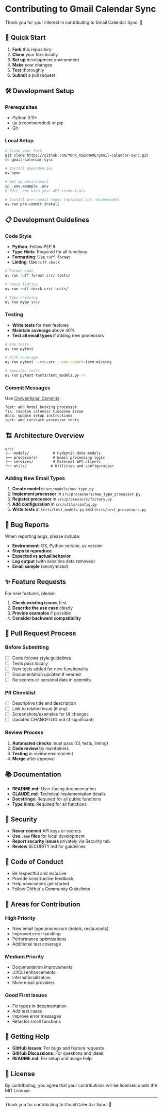 # Contributing to Gmail Calendar Sync

Thank you for your interest in contributing to Gmail Calendar Sync! 🎉

## 🚀 Quick Start

1. **Fork** this repository
2. **Clone** your fork locally
3. **Set up** development environment
4. **Make** your changes
5. **Test** thoroughly
6. **Submit** a pull request

## 🛠️ Development Setup

### Prerequisites

- Python 3.11+
- [uv](https://github.com/astral-sh/uv) (recommended) or pip
- Git

### Local Setup

```bash
# Clone your fork
git clone https://github.com/YOUR_USERNAME/gmail-calendar-sync.git
cd gmail-calendar-sync

# Install dependencies
uv sync

# Set up environment
cp .env.example .env
# Edit .env with your API credentials

# Install pre-commit hooks (optional but recommended)
uv run pre-commit install
```

## 📋 Development Guidelines

### Code Style

- **Python**: Follow PEP 8
- **Type Hints**: Required for all functions
- **Formatting**: Use `ruff format`
- **Linting**: Use `ruff check`

```bash
# Format code
uv run ruff format src/ tests/

# Check linting
uv run ruff check src/ tests/

# Type checking
uv run mypy src/
```

### Testing

- **Write tests** for new features
- **Maintain coverage** above 40%
- **Test all email types** if adding new processors

```bash
# Run tests
uv run pytest

# With coverage
uv run pytest --cov=src --cov-report=term-missing

# Specific tests
uv run pytest tests/test_models.py -v
```

### Commit Messages

Use [Conventional Commits](https://www.conventionalcommits.org/):

```
feat: add hotel booking processor
fix: resolve calendar timezone issue
docs: update setup instructions
test: add carshare processor tests
```

## 🏗️ Architecture Overview

```
src/
├── models/           # Pydantic data models
├── processors/       # Email processing logic
├── services/         # External API clients
└── utils/           # Utilities and configuration
```

### Adding New Email Types

1. **Create model** in `src/models/new_type.py`
2. **Implement processor** in `src/processors/new_type_processor.py`
3. **Register processor** in `src/processors/factory.py`
4. **Add configuration** in `src/utils/config.py`
5. **Write tests** in `tests/test_models.py` and `tests/test_processors.py`

## 🐛 Bug Reports

When reporting bugs, please include:

- **Environment**: OS, Python version, uv version
- **Steps to reproduce**
- **Expected vs actual behavior**
- **Log output** (with sensitive data removed)
- **Email sample** (anonymized)

## ✨ Feature Requests

For new features, please:

1. **Check existing issues** first
2. **Describe the use case** clearly
3. **Provide examples** if possible
4. **Consider backward compatibility**

## 🔧 Pull Request Process

### Before Submitting

- [ ] Code follows style guidelines
- [ ] Tests pass locally
- [ ] New tests added for new functionality
- [ ] Documentation updated if needed
- [ ] No secrets or personal data in commits

### PR Checklist

- [ ] Descriptive title and description
- [ ] Link to related issue (if any)
- [ ] Screenshots/examples for UI changes
- [ ] Updated CHANGELOG.md (if significant)

### Review Process

1. **Automated checks** must pass (CI, tests, linting)
2. **Code review** by maintainers
3. **Testing** in review environment
4. **Merge** after approval

## 📚 Documentation

- **README.md**: User-facing documentation
- **CLAUDE.md**: Technical implementation details
- **Docstrings**: Required for all public functions
- **Type hints**: Required for all functions

## 🚨 Security

- **Never commit** API keys or secrets
- **Use `.env` files** for local development
- **Report security issues** privately via Security tab
- **Review** SECURITY.md for guidelines

## 📝 Code of Conduct

- Be respectful and inclusive
- Provide constructive feedback
- Help newcomers get started
- Follow GitHub's Community Guidelines

## 🎯 Areas for Contribution

### High Priority
- New email type processors (hotels, restaurants)
- Improved error handling
- Performance optimizations
- Additional test coverage

### Medium Priority
- Documentation improvements
- UI/CLI enhancements
- Internationalization
- More email providers

### Good First Issues
- Fix typos in documentation
- Add test cases
- Improve error messages
- Refactor small functions

## 🤝 Getting Help

- **GitHub Issues**: For bugs and feature requests
- **GitHub Discussions**: For questions and ideas
- **README.md**: For setup and usage help

## 📄 License

By contributing, you agree that your contributions will be licensed under the MIT License.

---

Thank you for contributing to Gmail Calendar Sync! 🙏
